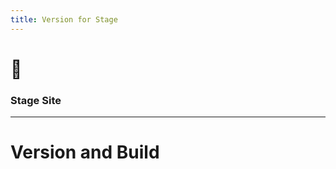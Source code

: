 ```yaml
---
title: Version for Stage
---
```


<!-- .slide: data-background="#ffffff" -->

# 🦋

### Stage Site

---

# Version and Build
